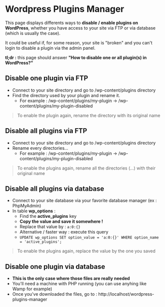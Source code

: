 # Wordpress Plugins Manager

This page displays differents ways to **disable / enable plugins on WordPress**, whether you have access to your site via FTP or via database (which is usually the case). 

It could be useful if, for some reason, your site is "broken" and you can't login to disable a plugin via the admin panel.

**tl;dr :** this page should answer **"How to disable one or all plugin(s) in WordPress?"**

## Disable one plugin via FTP

- Connect to your site directory and go to /wp-content/plugins directory
- Find the directory used by your plugin and rename it. 
  - For example : /wp-content/plugins/my-plugin -> /wp-content/plugins/my-plugin-disabled

> To enable the plugin again, rename the directory with its original name

## Disable all plugins via FTP

- Connect to your site directory and go to /wp-content/plugins directory
- Rename every directories... 
  - For example : /wp-content/plugins/my-plugin -> /wp-content/plugins/my-plugin-disabled

> To enable the plugins again, rename all the directories (...) with their original name

## Disable all plugins via database

- Connect to your site database via your favorite database manager (ex : PhpMyAdmin)
- In table **wp_options** :
  - Find the **active_plugins** key
  - **Copy the value and save it somewhere !**
  - Replace that value by : ````a:0:{}````
  - Alternative / faster way : execute this query 
  - ````UPDATE wp_options SET option_value = 'a:0:{}' WHERE option_name = 'active_plugins';````
  
> To enable the plugins again, replace the value by the one you saved

## Disable one plugin via database

- **This is the only case where those files are really needed**
- You'll need a machine with PHP running (you can use anyhing like Wamp for example)
- Once you've downloaded the files, go to : http://localhost/wordpress-plugins-manager
